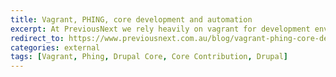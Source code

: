 ```yaml
---
title: Vagrant, PHING, core development and automation
excerpt: At PreviousNext we rely heavily on vagrant for development environments and phing for performing automated tasks to speed up site building and project development. These tools are hugely beneficial in the long run. In this blog we'll have a look at how we as drupal core developers can automate the tedious tasks like site install/ re-install, testing, coding standards validation and enable modules.
redirect_to: https://www.previousnext.com.au/blog/vagrant-phing-core-development-and-automation
categories: external
tags: [Vagrant, Phing, Drupal Core, Core Contribution, Drupal]
---
```

